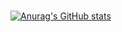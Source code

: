###

[![Anurag's GitHub stats](https://github-readme-stats.vercel.app/api?username=AshwinBalakrishna-official&show_icons=true&theme=merko)](https://github.com/anuraghazra/github-readme-stats)


<!--
**AshwinBalakrishna-official/AshwinBalakrishna-official** is a ✨ _special_ ✨ repository because its `README.md` (this file) appears on your GitHub profile.

Here are some ideas to get you started:

- 🔭 I’m currently working on ...
- 🌱 I’m currently learning ...
- 👯 I’m looking to collaborate on ...
- 🤔 I’m looking for help with ...
- 💬 Ask me about ...
- 📫 How to reach me: ...
- 😄 Pronouns: ...
- ⚡ Fun fact: ...
-->
